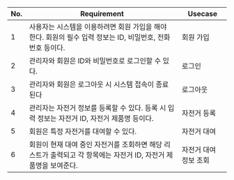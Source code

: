 | No. | Requirement | Usecase |
| --- | --- | --- |
| 1 | 사용자는 시스템을 이용하려면 회원 가입을 해야 한다. 회원의 필수 입력 정보는 ID, 비밀번호, 전화번호 등이다. | 회원 가입 |
| 2 | 관리자와 회원은 ID와 비밀번호로 로그인할 수 있다. | 로그인 |
| 3 | 관리자와 회원은 로그아웃 시 시스템 접속이 종료된다 | 로그아웃 |
| 4 | 관리자는 자전거 정보를 등록할 수 있다. 등록 시 입력 정보는 자전거 ID, 자전거 제품명 등이다. | 자전거 등록 |
| 5 | 회원은 특정 자전거를 대여할 수 있다. | 자전거 대여 |
| 6 | 회원이 현재 대여 중인 자전거를 조회하면 해당 리스트가 출력되고 각 항목에는 자전거 ID, 자전거 제품명을 보여준다. | 자전거 대여 정보 조회 |
